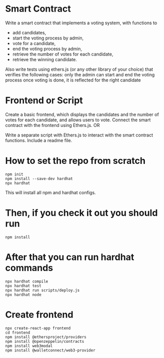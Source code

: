 # Smart Contract
Write a smart contract that implements a voting system, with functions to
- add candidates, 
- start the voting process by admin,
- vote for a candidate, 
- end the voting process by admin,
- retrieve the number of votes for each candidate,
- retrieve the winning candidate.

Also write tests using ethers.js (or any other library of your choice) that verifies the following cases:
only the admin can start and end the voting process
once voting is done, it is reflected for the right candidate

# Frontend or Script
Create a basic frontend, which displays the candidates and the number of votes for each candidate, and allows users to vote. Connect the smart contract with the frontend using Ethers.js.
OR

Write a separate script with Ethers.js to interact with the smart contract functions.
Include a readme file.

# How to set the repo from scratch
```
npm init
npm install --save-dev hardhat
npx hardhat
```
This will install all npm and hardhat configs.

# Then, if you check it out you should run
```
npm install
```

# After that you can run hardhat commands

```
npx hardhat compile
npx hardhat test
npx hardhat run scripts/deploy.js
npx hardhat node
```

# Create frontend

```
npx create-react-app frontend
cd frontend
npm install @ethersproject/providers
npm install @openzeppelin/contracts
npm install web3modal
npm install @walletconnect/web3-provider
```